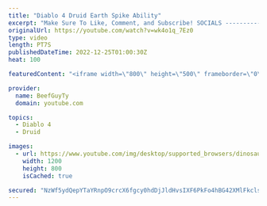 ```yaml
---
title: "Diablo 4 Druid Earth Spike Ability"
excerpt: "Make Sure To Like, Comment, and Subscribe! SOCIALS ---------------------------------------------- Join Our ..."
originalUrl: https://youtube.com/watch?v=wk4o1q_7Ez0
type: video
length: PT7S
publishedDateTime: 2022-12-25T01:00:30Z
heat: 100

featuredContent: "<iframe width=\"800\" height=\"500\" frameborder=\"0\" src=\"https://www.youtube.com/embed/wk4o1q_7Ez0\" allow=\"accelerometer; autoplay; encrypted-media; gyroscope; picture-in-picture\" allowfullscreen></iframe>"

provider:
  name: BeefGuyTy
  domain: youtube.com

topics:
  - Diablo 4
  - Druid

images:
  - url: https://www.youtube.com/img/desktop/supported_browsers/dinosaur.png
    width: 1200
    height: 800
    isCached: true

secured: "NzWf5ydQepYTaYRnpO9crcX6fgcy0hdDjJldHvsIXF6PkFo4hBG42XMlFkclsrlZZdslBKsn4lERetOOfS7tLa2GGHVAx8M/UOhDbQOAI0XAmzF0SfMdigfFj1+CpfNckqMXkLqdIEZylaJJ4mqG7MmBRYbMlv33zc0kofKqjaxtJ6MW5L2L0MzN4KPXZJaNH+iSSlVm3EqTumfpTuM0rLIJvsPFhlYeGtpmJFRwx3AoSKElQIq2Zb1xzDMAelsDl7vqnI1gfry+rt7Fn6Nn9ua9xh0CEBpN1BylETnIDwzOgMKglk/jZIiUnnzzzHBv4PogbYDwPXPBi8git9m1ztNL1g3/YywGilM+b7xVh5VkkjjjFHUuKr3Db0tDH2vSLDLNIZH0Ii6QHMp1cVl55MnVZJQtMEcrEvxcCqu6WsE=;KTQMKUx95kwb+ydnlYXClQ=="
---
```


